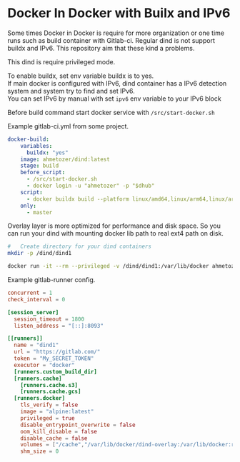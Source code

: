 # Docker In Docker with Builx and IPv6

Some times Docker in Docker is require for more organization or one time runs such as build container with Gitlab-ci.
Regular dind is not support buildx and IPv6. This repository aim that these kind a problems.

This dind is require privileged mode.

To enable buildx, set env variable buildx is to yes.  
If main docker is configured with IPv6, dind container has a IPv6 detection system and system try to find and set IPv6.  
You can set IPv6 by manual with  set `ipv6` env variable to your IPv6 block

Before build command start docker service with `/src/start-docker.sh`

Example gitlab-ci.yml from some project.

```yml
docker-build:
    variables:
      buildx: "yes"
    image: ahmetozer/dind:latest
    stage: build
    before_script:
      - /src/start-docker.sh
      - docker login -u "ahmetozer" -p "$dhub"
    script:
      - docker buildx build --platform linux/amd64,linux/arm64,linux/arm --push -t ahmetozer/cors-proxy .
    only:
      - master
```

Overlay layer is more optimized for performance and disk space. So you can run your dind with mounting docker lib path to real ext4 path on disk.

```bash
#   Create directory for your dind containers
mkdir -p /dind/dind1

docker run -it --rm --privileged -v /dind/dind1:/var/lib/docker ahmetozer/dind
```

Example gitlab-runner config.

```toml
concurrent = 1
check_interval = 0

[session_server]
  session_timeout = 1800
  listen_address = "[::]:8093"

[[runners]]
  name = "dind1"
  url = "https://gitlab.com/"
  token = "My_SECRET_TOKEN"
  executor = "docker"
  [runners.custom_build_dir]
  [runners.cache]
    [runners.cache.s3]
    [runners.cache.gcs]
  [runners.docker]
    tls_verify = false
    image = "alpine:latest"
    privileged = true
    disable_entrypoint_overwrite = false
    oom_kill_disable = false
    disable_cache = false
    volumes = ["/cache","/var/lib/docker/dind-overlay:/var/lib/docker:rw"]
    shm_size = 0
```
